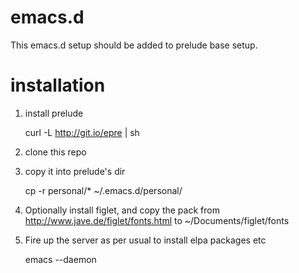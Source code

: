 # emacs.d

This emacs.d setup should be added to prelude base setup.

# installation

1. install prelude

    curl -L http://git.io/epre | sh

2. clone this repo

3. copy it into prelude's dir

    cp -r personal/* ~/.emacs.d/personal/

4. Optionally install figlet, and copy the pack from http://www.jave.de/figlet/fonts.html to ~/Documents/figlet/fonts

5. Fire up the server as per usual to install elpa packages etc

    emacs --daemon
